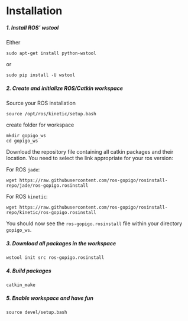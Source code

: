# Installation

##### 1. Install ROS' wstool
Either
```
sudo apt-get install python-wstool
```
or
```
sudo pip install -U wstool
```

##### 2. Create and initialize ROS/Catkin workspace
Source your ROS installation
```
source /opt/ros/kinetic/setup.bash
```
create folder for workspace
```
mkdir gopigo_ws
cd gopigo_ws
```

Download the repository file containing all catkin packages and their location. You need to select the link appropriate for your ros version:

For ROS `jade`:
```
wget https://raw.githubusercontent.com/ros-gopigo/rosinstall-repo/jade/ros-gopigo.rosinstall
```
For ROS `kinetic`:
```
wget https://raw.githubusercontent.com/ros-gopigo/rosinstall-repo/kinetic/ros-gopigo.rosinstall
```

You should now see the `ros-gopigo.rosinstall` file within your directory `gopigo_ws`.

##### 3. Download all packages in the workspace
```
wstool init src ros-gopigo.rosinstall
```

##### 4. Build packages
```
catkin_make
```

##### 5. Enable workspace and have fun
```
source devel/setup.bash
```
